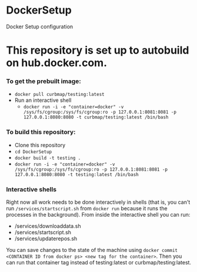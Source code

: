 # DockerSetup
Docker Setup configuration

# This repository is set up to autobuild on hub.docker.com. 
### To get the prebuilt image:
- ```docker pull curbmap/testing:latest```
- Run an interactive shell
    - ```docker run -i -e "container=docker" -v /sys/fs/cgroup:/sys/fs/cgroup:ro -p 127.0.0.1:8081:8081 -p 127.0.0.1:8080:8080 -t curbmap/testing:latest /bin/bash```

### To build this repository:
- Clone this repository
- ```cd DockerSetup```
- ```docker build -t testing .```
- ```docker run -i -e "container=docker" -v /sys/fs/cgroup:/sys/fs/cgroup:ro -p 127.0.0.1:8081:8081 -p 127.0.0.1:8080:8080 -t testing:latest /bin/bash```

### Interactive shells
Right now all work needs to be done interactively in shells (that is, you can't run ```/services/startscript.sh``` from ```docker run``` because it runs the processes in the background). From inside the interactive shell you can run:
- /services/downloaddata.sh
- /services/startscript.sh
- /services/updaterepos.sh

You can save changes to the state of the machine using ```docker commit <CONTAINER ID from docker ps> <new tag for the container>```. Then you can run that container tag instead of testing:latest or curbmap/testing:latest.
